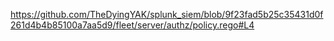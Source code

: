 https://github.com/TheDyingYAK/splunk_siem/blob/9f23fad5b25c35431d0f261d4b4b85100a7aa5d9/fleet/server/authz/policy.rego#L4